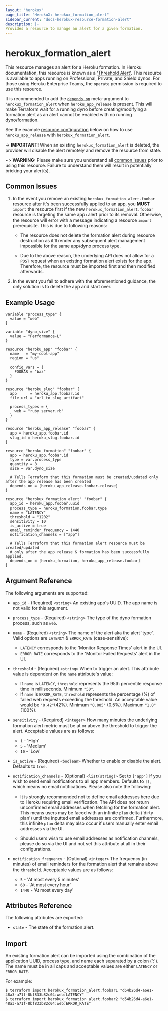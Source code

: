 ```yaml
---
layout: "herokux"
page_title: "HerokuX: herokux_formation_alert"
sidebar_current: "docs-herokux-resource-formation-alert"
description: |-
Provides a resource to manage an alert for a given formation.
---
```


# herokux\_formation\_alert

This resource manages an alert for a Heroku formation. In Heroku documentation, this resource is known as a
['Threshold Alert'](https://devcenter.heroku.com/articles/metrics#threshold-alerting). This resource is available to apps
running on Professional, Private, and Shield dynos. For those using Heroku Enterprise Teams, the `operate` permission
is required to use this resource.

It is recommended to add the [`depends_on`](https://www.terraform.io/docs/language/meta-arguments/depends_on.html) meta-argument
to `herokux_formation_alert` when `heroku_app_release` is present. This will make Terraform wait for a running dyno
before creating/modifying a formation alert as an alert cannot be enabled with no running dyno/formation.

See the example [resource configuration](#example-usage) below on how to use `heroku_app_release` with `herokux_formation_alert`.

-> **IMPORTANT!**
When an existing `herokux_formation_alert` is deleted, the provider will disable the alert remotely
and remove the resource from state.

~> **WARNING:**
Please make sure you understand all [common issues](#common-issues) prior to using this resource. Failure to understand
them will result in potentially bricking your alert(s).

## Common Issues

1. In the event you remove an existing `herokux_formation_alert.foobar` resource after it's been successfully applied
   to an app, you **MUST** `import` the resource first if the new `herokux_formation_alert.foobar` resource is targeting
   the same app+alert prior to its removal. Otherwise, the resource will error with a message indicating
   a resource `import` prerequisite. This is due to following reasons:

    * The resource does not delete the formation alert during resource destruction as it'll render any subsequent
      alert management impossible for the same app/dyno process type.

    * Due to the above reason, the underlying API does not allow for a `POST` request when an existing formation alert
      exists for the app. Therefore, the resource must be imported first and then modified afterwards.

1. In the event you fail to adhere with the aforementioned guidance, the only solution is to delete the app and start over.

## Example Usage

```hcl-terraform
variable "process_type" {
  value = "web"
}

variable "dyno_size" {
  value = "Performance-L"
}

resource "heroku_app" "foobar" {
  name   = "my-cool-app"
  region = "us"

  config_vars = {
    FOOBAR = "baz"
  }
}

resource "heroku_slug" "foobar" {
  app      = heroku_app.foobar.id
  file_url = "url_to_slug_artifact"

  process_types = {
    web = "ruby server.rb"
  }
}

resource "heroku_app_release" "foobar" {
  app = heroku_app.foobar.id
  slug_id = heroku_slug.foobar.id
}

resource "heroku_formation" "foobar" {
  app = heroku_app.foobar.id
  type = var.process_type
  quantity = 8
  size = var.dyno_size

  # Tells Terraform that this formation must be created/updated only after the app release has been created
  depends_on = [heroku_app_release.foobar-release]
}

resource "herokux_formation_alert" "foobar" {
  app_id = heroku_app.foobar.uuid
  process_type = heroku_formation.foobar.type
  name = "LATENCY"
  threshold = "1202"
  sensitivity = 10
  is_active = true
  email_reminder_frequency = 1440
  notification_channels = ["app"]

  # Tells Terraform that this formation alert resource must be created/updated
  # only after the app release & formation has been successfully applied.
  depends_on = [heroku_formation, heroku_app_release.foobar]
}
```

## Argument Reference

The following arguments are supported:

* `app_id` - (Required) `<string>` An existing app's UUID. The app name is not valid for this argument.

* `process_type` - (Required) `<string>` The type of the dyno formation process, such as `web`.

* `name` - (Required) `<string>` The name of the alert aka the alert 'type'.
  Valid options are `LATENCY` & `ERROR_RATE` (case-sensitive):

    * `LATENCY` corresponds to the 'Monitor Response Times' alert in the UI.
    * `ERROR_RATE` corresponds to the 'Monitor Failed Requests' alert in the UI.

* `threshold` - (Required) `<string>` When to trigger an alert. This attribute value is dependent on
  the `name` attribute's value:
  
    * If `name` is `LATENCY`, `threshold` represents the 95th percentile response time in milliseconds. Minimum `"50"`.
    * If `name` is `ERROR_RATE`, `threshold` represents the percentage (%) of failed web requests exceeding the threshold.
    An acceptable value would be `"0.42"`(42%). Minimum `"0.005"` (0.5%). Maximum `"1.0"` (100%).

* `sensitivity` - (Required) `<integer>` How many minutes the underlying formation alert metric must be at or above
  the threshold to trigger the alert. Acceptable values are as follows:

    * `1` - 'High'
    * `5` - 'Medium'
    * `10` - 'Low'

* `is_active` - (Required) `<boolean>` Whether to enable or disable the alert. Defaults to `true`.

* `notification_channels` - (Optional) `<list(string)>` Set to `['app']` if you wish to send email notifications
to all app members. Defaults to `[]`, which means no email notifications. Please also note the following:

    * It is strongly recommended not to define email addresses here due to Heroku requiring email verification.
      The API does not return unconfirmed email addresses when fetching for the formation alert. This means users
      may be faced with an infinite `plan` delta ('dirty plan') until the inputted email addresses are confirmed.
      Furthermore, this infinite `plan` delta may also occur if users manually enter email addresses via the UI.

    * Should users wish to use email addresses as notification channels, please do so via the UI and not set
    this attribute at all in their configurations.

* `notification_frequency` - (Optional) `<integer>` The frequency (in minutes) of email reminders for the formation alert
  that remains above the `threshold`. Acceptable values are as follows:

    * `5` - 'At most every 5 minutes'
    * `60` - 'At most every hour'
    * `1440` - 'At most every day'

## Attributes Reference

The following attributes are exported:

* `state` - The state of the formation alert.

## Import

An existing formation alert can be imported using the combination of the application UUID, process type,
and name each separated by a colon (':'). The name must be in all caps and acceptable values are either
`LATENCY` or `ERROR_RATE`.

For example:

```shell script
$ terraform import herokux_formation_alert.foobar1 "d54b26d4-a6e1-48a3-a71f-8bf833b82c04:web:LATENCY"
$ terraform import herokux_formation_alert.foobar2 "d54b26d4-a6e1-48a3-a71f-8bf833b82c04:web:ERROR_RATE"
```
